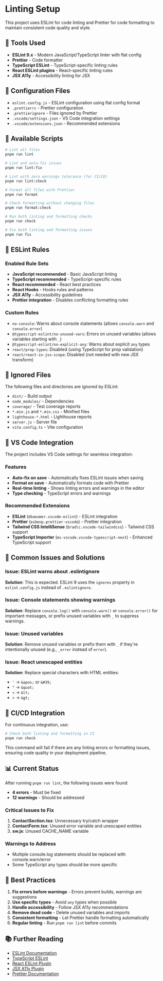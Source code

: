 # Linting Setup

This project uses ESLint for code linting and Prettier for code formatting to maintain consistent code quality and style.

## 🔧 Tools Used

- **ESLint 9.x** - Modern JavaScript/TypeScript linter with flat config
- **Prettier** - Code formatter
- **TypeScript ESLint** - TypeScript-specific linting rules
- **React ESLint plugins** - React-specific linting rules
- **JSX A11y** - Accessibility linting for JSX

## 📁 Configuration Files

- `eslint.config.js` - ESLint configuration using flat config format
- `.prettierrc` - Prettier configuration
- `.prettierignore` - Files ignored by Prettier
- `.vscode/settings.json` - VS Code integration settings
- `.vscode/extensions.json` - Recommended extensions

## 🚀 Available Scripts

```bash
# Lint all files
pnpm run lint

# Lint and auto-fix issues
pnpm run lint:fix

# Lint with zero warnings tolerance (for CI/CD)
pnpm run lint:check

# Format all files with Prettier
pnpm run format

# Check formatting without changing files
pnpm run format:check

# Run both linting and formatting checks
pnpm run check

# Fix both linting and formatting issues
pnpm run fix
```

## 🎯 ESLint Rules

### Enabled Rule Sets

- **JavaScript recommended** - Basic JavaScript linting
- **TypeScript recommended** - TypeScript-specific rules
- **React recommended** - React best practices
- **React Hooks** - Hooks rules and patterns
- **JSX A11y** - Accessibility guidelines
- **Prettier integration** - Disables conflicting formatting rules

### Custom Rules

- `no-console`: Warns about console statements (allows `console.warn` and `console.error`)
- `@typescript-eslint/no-unused-vars`: Errors on unused variables (allows variables starting with `_`)
- `@typescript-eslint/no-explicit-any`: Warns about explicit `any` types
- `react/prop-types`: Disabled (using TypeScript for prop validation)
- `react/react-in-jsx-scope`: Disabled (not needed with new JSX transform)

## 🚫 Ignored Files

The following files and directories are ignored by ESLint:

- `dist/` - Build output
- `node_modules/` - Dependencies
- `coverage/` - Test coverage reports
- `*.min.js` and `*.min.css` - Minified files
- `lighthouse-*.html` - Lighthouse reports
- `server.js` - Server file
- `vite.config.ts` - Vite configuration

## 🔧 VS Code Integration

The project includes VS Code settings for seamless integration:

### Features

- **Auto-fix on save** - Automatically fixes ESLint issues when saving
- **Format on save** - Automatically formats code with Prettier
- **Real-time linting** - Shows linting errors and warnings in the editor
- **Type checking** - TypeScript errors and warnings

### Recommended Extensions

- **ESLint** (`dbaeumer.vscode-eslint`) - ESLint integration
- **Prettier** (`esbenp.prettier-vscode`) - Prettier integration
- **Tailwind CSS IntelliSense** (`bradlc.vscode-tailwindcss`) - Tailwind CSS support
- **TypeScript Importer** (`ms-vscode.vscode-typescript-next`) - Enhanced TypeScript support

## 🐛 Common Issues and Solutions

### Issue: ESLint warns about .eslintignore

**Solution**: This is expected. ESLint 9 uses the `ignores` property in `eslint.config.js` instead of `.eslintignore`.

### Issue: Console statements showing warnings

**Solution**: Replace `console.log()` with `console.warn()` or `console.error()` for important messages, or prefix unused variables with `_` to suppress warnings.

### Issue: Unused variables

**Solution**: Remove unused variables or prefix them with `_` if they're intentionally unused (e.g., `_error` instead of `error`).

### Issue: React unescaped entities

**Solution**: Replace special characters with HTML entities:

- `'` → `&apos;` or `&#39;`
- `"` → `&quot;`
- `<` → `&lt;`
- `>` → `&gt;`

## 🚀 CI/CD Integration

For continuous integration, use:

```bash
# Check both linting and formatting in CI
pnpm run check
```

This command will fail if there are any linting errors or formatting issues, ensuring code quality in your deployment pipeline.

## 📊 Current Status

After running `pnpm run lint`, the following issues were found:

- **4 errors** - Must be fixed
- **12 warnings** - Should be addressed

### Critical Issues to Fix

1. **ContactSection.tsx**: Unnecessary try/catch wrapper
2. **ContactForm.tsx**: Unused error variable and unescaped entities
3. **sw.js**: Unused CACHE_NAME variable

### Warnings to Address

- Multiple console.log statements should be replaced with console.warn/error
- Some TypeScript any types should be more specific

## 🎯 Best Practices

1. **Fix errors before warnings** - Errors prevent builds, warnings are suggestions
2. **Use specific types** - Avoid `any` types when possible
3. **Handle accessibility** - Follow JSX A11y recommendations
4. **Remove dead code** - Delete unused variables and imports
5. **Consistent formatting** - Let Prettier handle formatting automatically
6. **Regular linting** - Run `pnpm run lint` before commits

## 📚 Further Reading

- [ESLint Documentation](https://eslint.org/)
- [TypeScript ESLint](https://typescript-eslint.io/)
- [React ESLint Plugin](https://github.com/jsx-eslint/eslint-plugin-react)
- [JSX A11y Plugin](https://github.com/jsx-eslint/eslint-plugin-jsx-a11y)
- [Prettier Documentation](https://prettier.io/)
